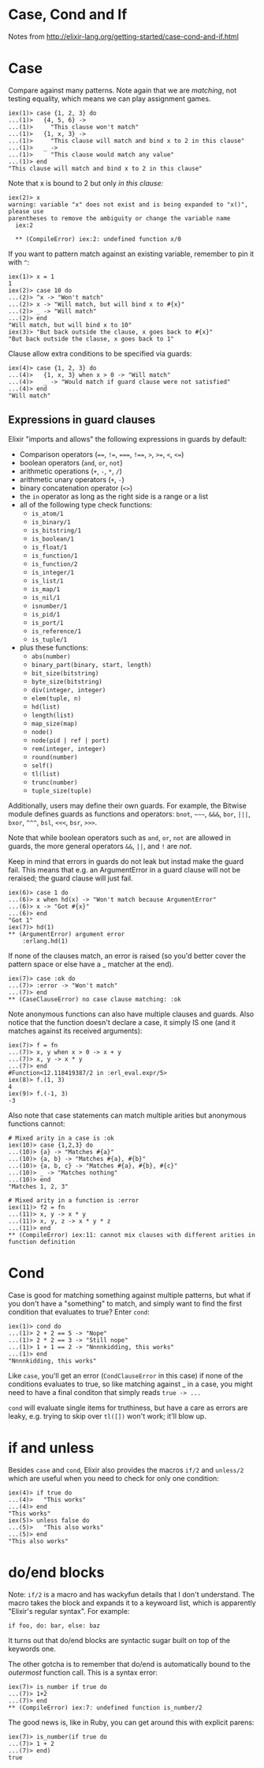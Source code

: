 # Case, Cond and If

Notes from http://elixir-lang.org/getting-started/case-cond-and-if.html

# Case

Compare against many patterns. Note again that we are _matching_, not testing
equality, which means we can play assignment games.

```
iex(1)> case {1, 2, 3} do
...(1)>   {4, 5, 6} ->
...(1)>     "This clause won't match"
...(1)>   {1, x, 3} ->
...(1)>     "This clause will match and bind x to 2 in this clause"
...(1)>   _ ->
...(1)>     "This clause would match any value"
...(1)> end
"This clause will match and bind x to 2 in this clause"
```

Note that x is bound to 2 but only _in this clause:_

```
iex(2)> x
warning: variable "x" does not exist and is being expanded to "x()", please use
parentheses to remove the ambiguity or change the variable name
  iex:2

  ** (CompileError) iex:2: undefined function x/0
```

If you want to pattern match against an existing variable, remember to pin it
with `^`:

```
iex(1)> x = 1
1
iex(2)> case 10 do
...(2)> ^x -> "Won't match"
...(2)> x -> "Will match, but will bind x to #{x}"
...(2)> _ -> "Will match"
...(2)> end
"Will match, but will bind x to 10"
iex(3)> "But back outside the clause, x goes back to #{x}"
"But back outside the clause, x goes back to 1"
```

Clause allow extra conditions to be specified via guards:

```
iex(4)> case {1, 2, 3} do
...(4)>   {1, x, 3} when x > 0 -> "Will match"
...(4)>   _ -> "Would match if guard clause were not satisfied"
...(4)> end
"Will match"
```

## Expressions in guard clauses

Elixir "imports and allows" the following expressions in guards by default:

* Comparison operators (`==`, `!=`, `===`, `!==`, `>`, `>=`, `<`, `<=`)
* boolean operators (`and`, `or`, `not`)
* arithmetic operations (`+`, `-`, `*`, `/`)
* arithmetic unary operators (`+`, `-`)
* binary concatenation operator (`<>`)
* the `in` operator as long as the right side is a range or a list
* all of the following type check functions:
  * `is_atom/1`
  * `is_binary/1`
  * `is_bitstring/1`
  * `is_boolean/1`
  * `is_float/1`
  * `is_function/1`
  * `is_function/2`
  * `is_integer/1`
  * `is_list/1`
  * `is_map/1`
  * `is_nil/1`
  * `isnumber/1`
  * `is_pid/1`
  * `is_port/1`
  * `is_reference/1`
  * `is_tuple/1`
* plus these functions:
  * `abs(number)`
  * `binary_part(binary, start, length)`
  * `bit_size(bitstring)`
  * `byte_size(bitstring)`
  * `div(integer, integer)`
  * `elem(tuple, n)`
  * `hd(list)`
  * `length(list)`
  * `map_size(map)`
  * `node()`
  * `node(pid | ref | port)`
  * `rem(integer, integer)`
  * `round(number)`
  * `self()`
  * `tl(list)`
  * `trunc(number)`
  * `tuple_size(tuple)`

Additionally, users may define their own guards. For example, the Bitwise module
defines guards as  functions and operators: `bnot`, `~~~`, `&&&`, `bor`, `|||`,
`bxor`, `^^^`, `bsl`, `<<<`, `bsr`, `>>>`.

Note that while boolean operators such as `and`, `or`, `not` are allowed in
guards, the more general operators `&&`, `||`, and `!` are _not_.

Keep in mind that errors in guards do not leak but instad make the guard
fail. This means that e.g. an ArgumentError in a guard clause will not be
reraised; the guard clause will just fail.

```
iex(6)> case 1 do
...(6)> x when hd(x) -> "Won't match because ArgumentError"
...(6)> x -> "Got #{x}"
...(6)> end
"Got 1"
iex(7)> hd(1)
** (ArgumentError) argument error
    :erlang.hd(1)
```

If none of the clauses match, an error is raised (so you'd better cover the
pattern space or else have a \_ matcher at the end).

```
iex(7)> case :ok do
...(7)> :error -> "Won't match"
...(7)> end
** (CaseClauseError) no case clause matching: :ok
```

Note anonymous functions can also have multiple clauses and guards. Also notice
that the function doesn't declare a case, it simply IS one (and it matches
against its received arguments):

```
iex(7)> f = fn
...(7)> x, y when x > 0 -> x + y
...(7)> x, y -> x * y
...(7)> end
#Function<12.118419387/2 in :erl_eval.expr/5>
iex(8)> f.(1, 3)
4
iex(9)> f.(-1, 3)
-3
```

Also note that case statements can match multiple arities but anonymous
functions cannot:

```
# Mixed arity in a case is :ok
iex(10)> case {1,2,3} do
...(10)> {a} -> "Matches #{a}"
...(10)> {a, b} -> "Matches #{a}, #{b}"
...(10)> {a, b, c} -> "Matches #{a}, #{b}, #{c}"
...(10)> _ -> "Matches nothing"
...(10)> end
"Matches 1, 2, 3"

# Mixed arity in a function is :error
iex(11)> f2 = fn
...(11)> x, y -> x * y
...(11)> x, y, z -> x * y * z
...(11)> end
** (CompileError) iex:11: cannot mix clauses with different arities in function definition
```

# Cond

Case is good for matching something against multiple patterns, but what if you
don't have a "something" to match, and simply want to find the first condition
that evaluates to true? Enter `cond`:

```
iex(1)> cond do
...(1)> 2 + 2 == 5 -> "Nope"
...(1)> 2 * 2 == 3 -> "Still nope"
...(1)> 1 + 1 == 2 -> "Nnnnkidding, this works"
...(1)> end
"Nnnnkidding, this works"
```

Like `case`, you'll get an error (`CondClauseError` in this case) if none of the
conditions evaluates to true, so like matching against \_ in a case, you might
need to have a final conditon that simply reads `true -> ...`

`cond` will evaluate single items for truthiness, but have a care as errors are
leaky, e.g. trying to skip over `tl([])` won't work; it'll blow up.

# if and unless

Besides `case` and `cond`, Elixir also provides the macros `if/2` and `unless/2`
which are useful when you need to check for only one condition:

```
iex(4)> if true do
...(4)>   "This works"
...(4)> end
"This works"
iex(5)> unless false do
...(5)>   "This also works"
...(5)> end
"This also works"
```

# do/end blocks

Note: `if/2` is a macro and has wackyfun details that I don't understand. The
macro takes the block and expands it to a keywoard list, which is apparently
"Elixir's regular syntax". For example:

`if foo, do: bar, else: baz`

It turns out that do/end blocks are syntactic sugar built on top of the keywords
one.

The other gotcha is to remember that do/end is automatically bound to the
_outermost_ function call. This is a syntax error:

```
iex(7)> is_number if true do
...(7)> 1+2
...(7)> end
** (CompileError) iex:7: undefined function is_number/2
```

The good news is, like in Ruby, you can get around this with explicit parens:

```
iex(7)> is_number(if true do
...(7)> 1 + 2
...(7)> end)
true
```
